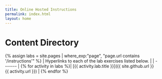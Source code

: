 ```yaml
---
title: Online Hosted Instructions
permalink: index.html
layout: home
---
```


# Content Directory

{% assign labs = site.pages | where_exp:"page", "page.url contains '/instructions'" %}
| Hyperlinks to each of the lab exercises listed below. |
| ------- | 
{% for activity in labs  %}| [{{ activity.lab.title }}]({{ site.github.url }}{{ activity.url }}) |
{% endfor %}
